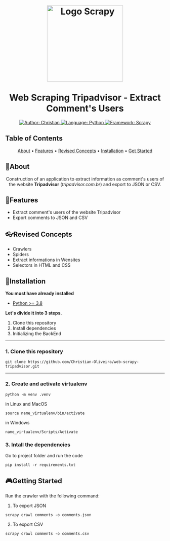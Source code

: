 <h1 align="center">
	<img src="https://scrapy.org/img/scrapylogo.png"  alt="Logo Scrapy"  width="240"><br><br>
    Web Scraping Tripadvisor - Extract Comment's Users
</h1>

<div>
    <p align="center">
        <a href="https://www.linkedin.com/in/christian-d-oliveira/" target="_blank">
            <img src="https://img.shields.io/static/v1?label=Author&message=Christian&color=red&style=for-the-badge&logo=LinkedIn" alt="Author: Christian">
        </a>
        <a href="https://www.python.org/">
            <img src="https://img.shields.io/static/v1?label=Language&message=Python&color=blue&style=for-the-badge&logo=Python" alt="Language: Python">
        </a>
        <a href="https://scrapy.org/">
            <img src="https://img.shields.io/static/v1?label=Framework&message=Scrapy&color=00ba6d&style=for-the-badge&logo=?logo=https://scrapy.org/img/scrapylogo.png" alt="Framework: Scrapy">
        </a>
    </p>
</div>

## Table of Contents

<p align="center">
 <a href="#about">About</a> •
 <a href="#features">Features</a> •
 <a href="#revised-concepts">Revised Concepts</a> • 
 <a href="#installation">Installation</a> • 
 <a href="#getting-started">Get Started</a>
</p>

## 📌About

<div>
    <p align="center">
        Construction of an application to extract information as comment's users of the website <strong>Tripadvisor</strong> (<em>tripadvisor.com.br</em>) and export to JSON or CSV.
    </p>
</div>

## 🚀Features

- Extract comment's users of the website Tripadvisor
- Export comments to JSON and CSV

## 👓Revised Concepts

- Crawlers
- Spiders
- Extract informations in Wensites
- Selectors in HTML and CSS

## 📕Installation

**You must have already installed**
- [Python >= 3.8](https://www.python.org/)

**Let's divide it into 3 steps.**
1. Clone this repository
2. Install dependencies
3. Initializing the BackEnd
  ---
### 1. Clone this repository
```
git clone https://github.com/Christian-Oliveira/web-scrapy-tripadvisor.git
```
---
### 2. Create and activate virtualenv
```
python -m venv .venv
```
in Linux and MacOS
```
source name_virtualenv/bin/activate
```
in Windows
```
name_virtualenv/Scripts/Activate
```

### 3. Intall the dependencies

Go to project folder and run the code
```
pip install -r requirements.txt
``` 

## 🎮Getting Started

Run the crawler with the following command:
1. To export JSON
```
scrapy crawl comments -o comments.json
```
2. To export CSV
```
scrapy crawl comments -o comments.csv
```
